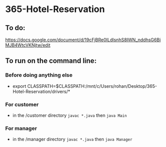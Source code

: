# 365-Hotel-Reservation

## To do:
https://docs.google.com/document/d/19cFjBRe0ILdlsnhS8IWN_nddhsG6BiMJB4WtcVKNjtw/edit


## To run on the command line:
### Before doing anything else
* export CLASSPATH=$CLASSPATH:/mnt/c/Users/rohan/Desktop/365-Hotel-Reservation/drivers/*
### For customer
* in the /customer directory `javac *.java` then `java Main`
### For manager
* in the /manager directory `javac *.java` then `java Manager`
